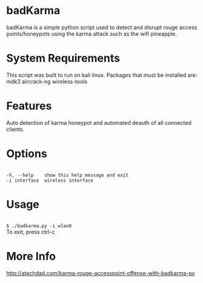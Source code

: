 # badKarma
badKarma is a simple python script used to detect and disrupt rouge access points/honeypots using the karma attack such as the wifi pineapple.

# System Requirements
This script was built to run on kali linux. Packages that must be installed are:
mdk3
aircrack-ng 
wireless-tools

# Features
Auto detection of karma honeypot and automated deauth of all connected clients.

# Options
<code>
-h, --help    show this help message and exit
-i interface  wireless interface
</code>

# Usage
<code>
$ ./badkarma.py -i wlan0
</code>
To exit, press ctrl-c

# More Info
http://atechdad.com/karma-rouge-accesspoint-offense-with-badkarma-py

